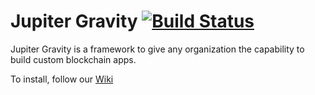# Jupiter Gravity  [![Build Status](https://travis-ci.org/SigwoTechnologies/jupiter-gravity.svg?branch=master)](https://travis-ci.org/SigwoTechnologies/jupiter-gravity)
Jupiter Gravity is a framework to give any organization the capability to build custom blockchain apps.  

To install, follow our [Wiki](https://github.com/SigwoTechnologies/jupiter-gravity/wiki)
